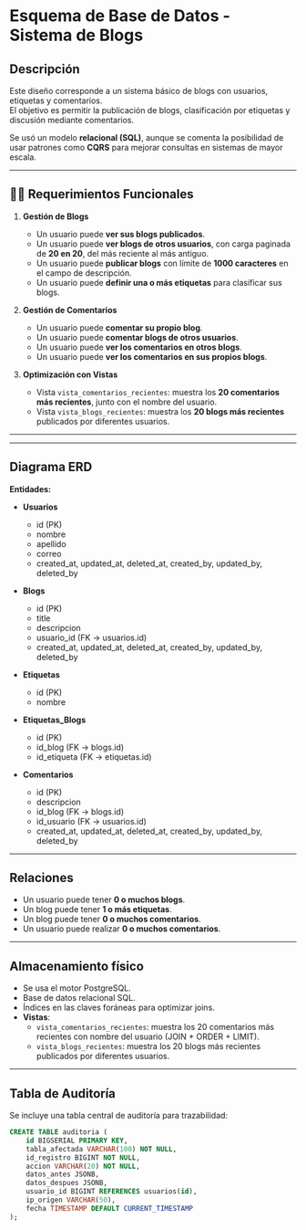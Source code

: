 # Esquema de Base de Datos - Sistema de Blogs

## Descripción
Este diseño corresponde a un sistema básico de blogs con usuarios, etiquetas y comentarios.  
El objetivo es permitir la publicación de blogs, clasificación por etiquetas y discusión mediante comentarios.

Se usó un modelo **relacional (SQL)**, aunque se comenta la posibilidad de usar patrones como **CQRS** para mejorar consultas en sistemas de mayor escala.

---

## 🧑‍💻 Requerimientos Funcionales

1. **Gestión de Blogs**
   - Un usuario puede **ver sus blogs publicados**.  
   - Un usuario puede **ver blogs de otros usuarios**, con carga paginada de **20 en 20**, del más reciente al más antiguo.  
   - Un usuario puede **publicar blogs** con límite de **1000 caracteres** en el campo de descripción.  
   - Un usuario puede **definir una o más etiquetas** para clasificar sus blogs.  

2. **Gestión de Comentarios**
   - Un usuario puede **comentar su propio blog**.  
   - Un usuario puede **comentar blogs de otros usuarios**.  
   - Un usuario puede **ver los comentarios en otros blogs**.  
   - Un usuario puede **ver los comentarios en sus propios blogs**.  

3. **Optimización con Vistas**
   - Vista `vista_comentarios_recientes`: muestra los **20 comentarios más recientes**, junto con el nombre del usuario.  
   - Vista `vista_blogs_recientes`: muestra los **20 blogs más recientes** publicados por diferentes usuarios.  

---

---

## Diagrama ERD

**Entidades:**

- **Usuarios**
  - id (PK)
  - nombre
  - apellido
  - correo
  - created_at, updated_at, deleted_at, created_by, updated_by, deleted_by

- **Blogs**
  - id (PK)
  - title
  - descripcion
  - usuario_id (FK → usuarios.id)
  - created_at, updated_at, deleted_at, created_by, updated_by, deleted_by

- **Etiquetas**
  - id (PK)
  - nombre

- **Etiquetas_Blogs**
  - id (PK)
  - id_blog (FK → blogs.id)
  - id_etiqueta (FK → etiquetas.id)

- **Comentarios**
  - id (PK)
  - descripcion
  - id_blog (FK → blogs.id)
  - id_usuario (FK → usuarios.id)
  - created_at, updated_at, deleted_at, created_by, updated_by, deleted_by

---

## Relaciones

- Un usuario puede tener **0 o muchos blogs**.
- Un blog puede tener **1 o más etiquetas**.
- Un blog puede tener **0 o muchos comentarios**.
- Un usuario puede realizar **0 o muchos comentarios**.

---

## Almacenamiento físico

- Se usa el motor PostgreSQL.
- Base de datos relacional SQL.  
- Índices en las claves foráneas para optimizar joins.
- **Vistas**:
  - `vista_comentarios_recientes`: muestra los 20 comentarios más recientes con nombre del usuario (JOIN + ORDER + LIMIT).
  - `vista_blogs_recientes`: muestra los 20 blogs más recientes publicados por diferentes usuarios.

---

## Tabla de Auditoría

Se incluye una tabla central de auditoría para trazabilidad:

```sql
CREATE TABLE auditoria (
    id BIGSERIAL PRIMARY KEY,
    tabla_afectada VARCHAR(100) NOT NULL,
    id_registro BIGINT NOT NULL,
    accion VARCHAR(20) NOT NULL,
    datos_antes JSONB,
    datos_despues JSONB,
    usuario_id BIGINT REFERENCES usuarios(id),
    ip_origen VARCHAR(50),
    fecha TIMESTAMP DEFAULT CURRENT_TIMESTAMP
);